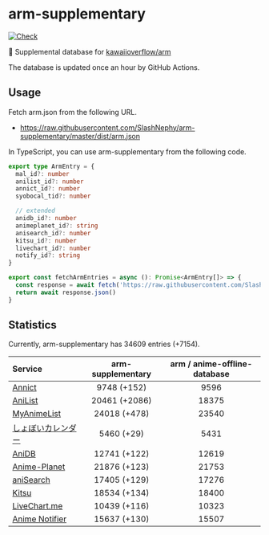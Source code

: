 # arm-supplementary

[![Check](https://github.com/SlashNephy/arm-supplementary/actions/workflows/check-node.yml/badge.svg)](https://github.com/SlashNephy/arm-supplementary/actions/workflows/check-node.yml)

💊 Supplemental database for [kawaiioverflow/arm](https://github.com/kawaiioverflow/arm)

The database is updated once an hour by GitHub Actions.

## Usage

Fetch arm.json from the following URL.

- https://raw.githubusercontent.com/SlashNephy/arm-supplementary/master/dist/arm.json

In TypeScript, you can use arm-supplementary from the following code.

```TypeScript
export type ArmEntry = {
  mal_id?: number
  anilist_id?: number
  annict_id?: number
  syobocal_tid?: number

  // extended
  anidb_id?: number
  animeplanet_id?: string
  anisearch_id?: number
  kitsu_id?: number
  livechart_id?: number
  notify_id?: string
}

export const fetchArmEntries = async (): Promise<ArmEntry[]> => {
  const response = await fetch('https://raw.githubusercontent.com/SlashNephy/arm-supplementary/master/dist/arm.json')
  return await response.json()
}
```

## Statistics

Currently, arm-supplementary has 34609 entries (+7154).

| Service                                     | arm-supplementary | arm / anime-offline-database |
| :------------------------------------------ | :---------------: | :--------------------------: |
| [Annict](https://annict.com)                |    9748 (+152)    |             9596             |
| [AniList](https://anilist.co)               |   20461 (+2086)   |            18375             |
| [MyAnimeList](https://myanimelist.net)      |   24018 (+478)    |            23540             |
| [しょぼいカレンダー](https://cal.syoboi.jp) |    5460 (+29)     |             5431             |
| [AniDB](https://anidb.net)                  |   12741 (+122)    |            12619             |
| [Anime-Planet](https://anime-planet.com)    |   21876 (+123)    |            21753             |
| [aniSearch](https://anisearch.com)          |   17405 (+129)    |            17276             |
| [Kitsu](https://kitsu.io)                   |   18534 (+134)    |            18400             |
| [LiveChart.me](https://livechart.me)        |   10439 (+116)    |            10323             |
| [Anime Notifier](https://notify.moe)        |   15637 (+130)    |            15507             |
